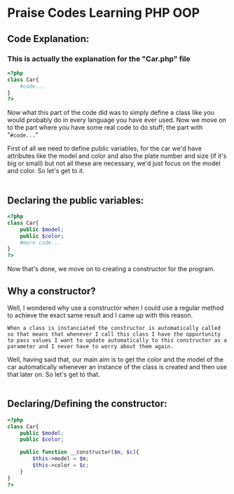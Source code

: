 # Praise Codes Learning PHP OOP
## Code Explanation:
### This is actually the explanation for the "Car.php" file

```PHP
<?php
class Car{
    #code...
}
?>
```
Now what this part of the code did was to simply define a class like you would probably do in every language you have ever used. Now we move on to the part where you have some real code to do stuff; the part with "`#code...`"

First of all we need to define public variables, for the car we'd have attributes like the model and color and also the plate number and size (if it's big or small) but not all these are necessary, we'd just focus on the model and color. So let's get to it.<br/>
<br/>
## Declaring the public variables:
```PHP
<?php
class Car{
    public $model;
    public $color;
    #more code...
}
?>
```

Now that's done, we move on to creating a constructor for the program.<br/>
## Why a constructor?
Well, I wondered why use a constructor when I could use a regular method to achieve the exact same result and I came up with this reason.
```
When a class is instanciated the constructor is automatically called so that means that whenever I call this class I have the opportunity to pass values I want to update automatically to this constructor as a parameter and I never have to worry about them again.
```
Well, having said that, our main aim is to get the color and the model of the car automatically whenever an instance of the class is created and then use that later on. So let's get to that.<br/><br/>

## Declaring/Defining the constructor:
```PHP
<?php
class Car{
    public $model;
    public $color;

    public function __constructor($m, $c){
        $this->model = $m;
        $this->color = $c;
    }
}
?>
```